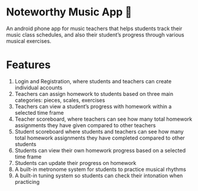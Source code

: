 # Noteworthy Music App :musical_score:
An android phone app for music teachers that helps students track their music class schedules, 
and also their student’s progress through various musical exercises.

# Features 
1. Login and Registration, where students and teachers can create individual accounts
2. Teachers can assign homework to students based on three main categories: pieces, scales,
exercises 
3. Teachers can view a student’s progress with homework within a selected time frame 
4. Teacher scoreboard, where teachers can see how many total homework assignments they have given compared to other teachers
5. Student scoreboard where students and teachers can see how many total homework assignments they have completed compared to other students 
6. Students can view their own homework progress based on a selected time frame 
7. Students can update their progress on homework 
8. A built-in metronome system for students to practice musical rhythms 
9. A built-in tuning system so students can check their intonation when practicing 

